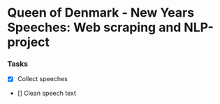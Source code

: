 # Queen of Denmark - New Years Speeches: Web scraping and NLP-project

### Tasks

- [x] Collect speeches
- [] Clean speech text
